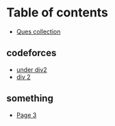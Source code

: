 # Table of contents

* [Ques collection](README.md)

## codeforces

* [under div2](codeforces/under-div2.md)
* [div 2](codeforces/div-2.md)

## something

* [Page 3](something/page-3.md)
